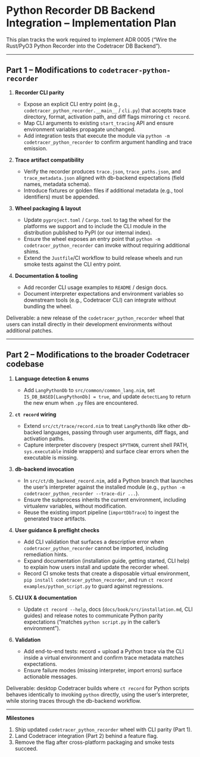 # Python Recorder DB Backend Integration – Implementation Plan

This plan tracks the work required to implement ADR 0005 (“Wire the Rust/PyO3 Python Recorder into the Codetracer DB Backend”).

---

## Part 1 – Modifications to `codetracer-python-recorder`

1. **Recorder CLI parity**
   - Expose an explicit CLI entry point (e.g., `codetracer_python_recorder.__main__` / `cli.py`) that accepts trace directory, format, activation path, and diff flags mirroring `ct record`.
   - Map CLI arguments to existing `start_tracing` API and ensure environment variables propagate unchanged.
   - Add integration tests that execute the module via `python -m codetracer_python_recorder` to confirm argument handling and trace emission.

2. **Trace artifact compatibility**
   - Verify the recorder produces `trace.json`, `trace_paths.json`, and `trace_metadata.json` aligned with db-backend expectations (field names, metadata schema).
   - Introduce fixtures or golden files if additional metadata (e.g., tool identifiers) must be appended.

3. **Wheel packaging & layout**
   - Update `pyproject.toml` / `Cargo.toml` to tag the wheel for the platforms we support and to include the CLI module in the distribution published to PyPI (or our internal index).
   - Ensure the wheel exposes an entry point that `python -m codetracer_python_recorder` can invoke without requiring additional shims.
   - Extend the `Justfile`/CI workflow to build release wheels and run smoke tests against the CLI entry point.

4. **Documentation & tooling**
   - Add recorder CLI usage examples to `README` / design docs.
   - Document interpreter expectations and environment variables so downstream tools (e.g., Codetracer CLI) can integrate without bundling the wheel.

Deliverable: a new release of the `codetracer_python_recorder` wheel that users can install directly in their development environments without additional patches.

---

## Part 2 – Modifications to the broader Codetracer codebase

1. **Language detection & enums**
   - Add `LangPythonDb` to `src/common/common_lang.nim`, set `IS_DB_BASED[LangPythonDb] = true`, and update `detectLang` to return the new enum when `.py` files are encountered.

2. **`ct record` wiring**
   - Extend `src/ct/trace/record.nim` to treat `LangPythonDb` like other db-backed languages, passing through user arguments, diff flags, and activation paths.
   - Capture interpreter discovery (respect `$PYTHON`, current shell PATH, `sys.executable` inside wrappers) and surface clear errors when the executable is missing.

3. **db-backend invocation**
   - In `src/ct/db_backend_record.nim`, add a Python branch that launches the user’s interpreter against the installed module (e.g., `python -m codetracer_python_recorder --trace-dir ...`).
   - Ensure the subprocess inherits the current environment, including virtualenv variables, without modification.
   - Reuse the existing import pipeline (`importDbTrace`) to ingest the generated trace artifacts.

4. **User guidance & preflight checks**
   - Add CLI validation that surfaces a descriptive error when `codetracer_python_recorder` cannot be imported, including remediation hints.
   - Expand documentation (installation guide, getting started, CLI help) to explain how users install and update the recorder wheel.
   - Record CI smoke tests that create a disposable virtual environment, `pip install codetracer_python_recorder`, and run `ct record examples/python_script.py` to guard against regressions.

5. **CLI UX & documentation**
   - Update `ct record --help`, docs (`docs/book/src/installation.md`, CLI guides) and release notes to communicate Python parity expectations (“matches `python script.py` in the caller’s environment”).

6. **Validation**
   - Add end-to-end tests: record + upload a Python trace via the CLI inside a virtual environment and confirm trace metadata matches expectations.
   - Ensure failure modes (missing interpreter, import errors) surface actionable messages.

Deliverable: desktop Codetracer builds where `ct record` for Python scripts behaves identically to invoking `python` directly, using the user’s interpreter, while storing traces through the db-backend workflow.

---

**Milestones**
1. Ship updated `codetracer_python_recorder` wheel with CLI parity (Part 1).
2. Land Codetracer integration (Part 2) behind a feature flag.
3. Remove the flag after cross-platform packaging and smoke tests succeed.
